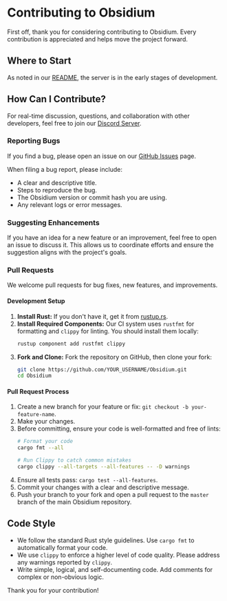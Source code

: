 # Contributing to Obsidium

First off, thank you for considering contributing to Obsidium. Every contribution is appreciated and helps move the project forward.

## Where to Start

As noted in our [README](README.md#current-state-under-development), the server is in the early stages of development.

## How Can I Contribute?

For real-time discussion, questions, and collaboration with other developers, feel free to join our [Discord Server](https://discord.gg/XyKfC4WjUw).

### Reporting Bugs

If you find a bug, please open an issue on our [GitHub Issues](https://github.com/ObsidiumMC/Obsidium/issues) page.

When filing a bug report, please include:
- A clear and descriptive title.
- Steps to reproduce the bug.
- The Obsidium version or commit hash you are using.
- Any relevant logs or error messages.

### Suggesting Enhancements

If you have an idea for a new feature or an improvement, feel free to open an issue to discuss it. This allows us to coordinate efforts and ensure the suggestion aligns with the project's goals.

### Pull Requests

We welcome pull requests for bug fixes, new features, and improvements.

#### Development Setup

1.  **Install Rust:** If you don't have it, get it from [rustup.rs](https://rustup.rs/).
2.  **Install Required Components:** Our CI system uses `rustfmt` for formatting and `clippy` for linting. You should install them locally:
    ```sh
    rustup component add rustfmt clippy
    ```
3.  **Fork and Clone:** Fork the repository on GitHub, then clone your fork:
    ```sh
    git clone https://github.com/YOUR_USERNAME/Obsidium.git
    cd Obsidium
    ```

#### Pull Request Process

1.  Create a new branch for your feature or fix: `git checkout -b your-feature-name`.
2.  Make your changes.
3.  Before committing, ensure your code is well-formatted and free of lints:
    ```sh
    # Format your code
    cargo fmt --all

    # Run Clippy to catch common mistakes
    cargo clippy --all-targets --all-features -- -D warnings
    ```
4.  Ensure all tests pass: `cargo test --all-features`.
5.  Commit your changes with a clear and descriptive message.
6.  Push your branch to your fork and open a pull request to the `master` branch of the main Obsidium repository.

## Code Style

-   We follow the standard Rust style guidelines. Use `cargo fmt` to automatically format your code.
-   We use `clippy` to enforce a higher level of code quality. Please address any warnings reported by `clippy`.
-   Write simple, logical, and self-documenting code. Add comments for complex or non-obvious logic.

Thank you for your contribution!